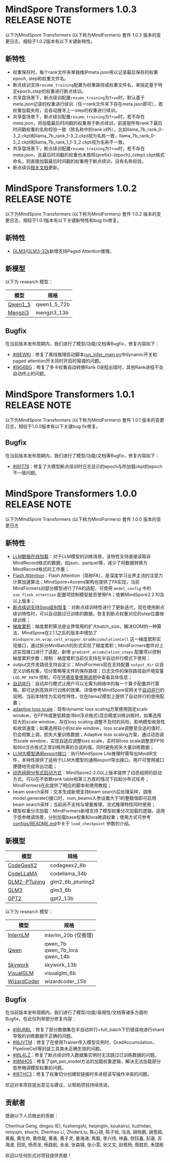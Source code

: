 # MindSpore Transformers 1.0.3 RELEASE NOTE

以下为MindSpore Transformers (以下称为MindFormers) 套件 1.0.3 版本的变更日志，相较于1.0.2版本有以下关键新特性。

## 新特性

- 权重保存时，每个rank文件夹单独维护meta.json用以记录最后保存的权重epoch, step和权重文件名。
- 断点续训支持`resume_training`配置为权重路径或权重文件名，来指定基于特定epoch_step的权重进行断点续训。
- 共享盘场景下，断点续训配置`resume_training`为`True`时，默认基于meta.json记录的权重进行续训（任一rank文件夹下存在meta.json即可），若权重加载失败，会自动搜寻上一step的权重进行续训。
- 共享盘场景下，断点续训配置`resume_training`为`True`时，若不存在meta.json，将加载最后时间戳的权重用于断点续训，前提是所有rank下最后时间戳权重的名称校验一致（除名称中的rank id外），比如llama_7b_rank_0-3_2.ckpt和llama_7b_rank_1-3_2.ckpt视为名称一致，llama_7b_rank_0-3_2.ckpt和llama_7b_rank_1_1-3_2.ckpt视为名称不一致。
- 共享盘场景下，断点续训配置`resume_training`为`True`时，若不存在meta.json，且最后时间戳的权重也未按照{prefix}-{epoch}_{step}.ckpt格式命名，则直接加载最后时间戳的权重用于断点续训，没有名称校验。
- 断点续训[相关文档](docs/feature_cards/Resume_Training.md)更新。

# MindSpore Transformers 1.0.2 RELEASE NOTE

以下为MindSpore Transformers (以下称为MindFormers) 套件 1.0.2 版本的变更日志，相较于1.0.1版本有以下关键新特性和bug fix修复。

## 新特性

- [GLM3](./model_cards/glm3.md)/[GLM3-32k](../research/glm32k/glm32k.md)新增支持Paged Attention推理。

## 新模型

以下为 research 模型：

| 模型                                        | 规格          |
|-------------------------------------------|-------------|
| [Qwen1_5](../research/qwen1_5/qwen1_5.md) | qwen1_5_72b |
| [Mengzi3](../research/mengzi3/mengzi3.md) | mengzi3_13b |

## Bugfix

在当前版本发布周期内，我们进行了模型/功能/文档等Bugfix，修复内容如下：

- [#I9EWKI](https://gitee.com/mindspore/mindformers/issues/I9EWKI)：修复了离线推理启动脚本[run_infer_main.py](https://gitee.com/mindspore/mindformers/blob/r1.0/run_infer_main.py)中dynamic开关和paged attention开关同时开启时报错的问题。
- [#I9G6BG](https://gitee.com/mindspore/mindformers/issues/I9G6BG)：修复了多卡权重自动转换Rank 0进程出错时，其他Rank进程不会自动终止的问题。

# MindSpore Transformers 1.0.1 RELEASE NOTE

以下为MindSpore Transformers (以下称为MindFormers) 套件 1.0.1 版本的变更日志，相较于1.0.0版本有以下关键bug fix修复。

## Bugfix

在当前版本发布周期内，我们进行了模型/功能/文档等Bugfix，修复内容如下：

- [#I91T78](https://gitee.com/mindspore/mindformers/issues/I91T78)：修复了大模型断点续训时日志显示的epoch与所加载ckpt的epoch不一致问题。

# MindSpore Transformers 1.0.0 RELEASE NOTE

以下为MindSpore Transformers (以下称为MindFormers) 套件 1.0.0 版本的变更日志

## 新特性

- [LLM数据在线加载](./feature_cards/LLM_DataLoader.md)：对于LLM模型的训练场景，该特性支持直接读取非MindRecord格式的数据，如json、parquet等，减少了将数据转换为MindRecord格式的工作量；
- [Flash Attention](./feature_cards/Training_Algorithms.md#flash-attention)：Flash Attention（简称FA），是深度学习业界主流的注意力计算加速算法；MindSpore+Ascend架构也提供了FA实现，当前MindFormers对部分模型进行了FA的适配，可使用 `model_config` 中的 `use_flash_attention` 配置项控制模型是否使用FA；依赖MindSpore2.2.10及以上版本；
- [断点续训支持Step级别恢复](./feature_cards/Resume_Training.md)：对断点续训特性进行了更新迭代，现在使用断点续训特性时，可以自动跳过已训练的数据，恢复到断点权重对应的step位置继续训练；
- [梯度累积](./feature_cards/Training_Algorithms.md#梯度累积)：梯度累积算法是业界常用的扩大batch_size，解决OOM的一种算法，MindSpore在2.1.1之后的版本中增加了 `mindspore.nn.wrap.cell_wrapper.GradAccumulationCell` 这一梯度累积实现接口，通过拆分MiniBatch的形式实现了梯度累积；MindFormers套件对上述实现接口进行了适配，新增 `gradient_accumulation_steps` 配置项以控制梯度累积步数；限制：梯度累积当前仅支持在半自动并行模式下使用；
- output文件夹路径支持自定义：MindFormers现在支持配置 `output_dir` 以自定义训练权重，切分策略等文件的保存路径；日志文件的保存路径由环境变量 `LOG_MF_PATH` 控制，可在[环境变量使用说明](https://mindformers.readthedocs.io/zh-cn/r1.0/docs/practice/Environment.html)中查看具体信息；
- [自动并行](./feature_cards/Auto_Parallel.md)：自动并行模式让用户可以无需为网络中的每一个算子配置并行策略，即可达到高效并行训练的效果。详情参考MindSpore官网关于[自动并行](https://www.mindspore.cn/tutorials/experts/zh-CN/master/parallel/auto_parallel.html)的说明。当前本特性为实验性特性，仅在llama2模型上提供了自动并行的使用配置；
- [adaptive loss scale](./feature_cards/Training_Algorithms.md#adaptive-loss-scaling)：现有dynamic loss scaling方案使用固定scale window，在FP16或更低精度(8bit浮点格式)混合精度训练训练时，如果选用较大的scale window，存在loss scaling 调整不及时的风险，影响模型收敛性和收敛速度；如果选用较小的scale window，loss scale调整至合适的值时，仍会频繁上调，损失大量训练数据；Adaptive loss scaling方案，通过动态调节scale window，实现自适应调整loss scale，实时将loss scale调整至FP16和8bit浮点格式正常训练所需的合适的值，同时避免损失大量训练数据；
- [LLM大模型通用export接口](./feature_cards/Inference.md#模型导出增量推理为例)：执行MindSpore Lite推理时需导出MindIR文件，本特性提供了适用于LLM大模型的通用export导出接口，用户可使用接口便捷地完成导出功能；
- [动态组网分布式启动方式](./feature_cards/Dynamic_Cluster.md)：MindSpore2.2.0以上版本提供了动态组网的启动方式，可以在不依赖rank table和第三方库的情况下拉起分布式任务；MindFormers在此提供了相应的脚本和使用教程；
- beam search采样：文本生成新增支持beam search后处理采样，调用model.generate()接口时，num_beams入参设置大于1的整数值即可启用beam search采样；当前尚不支持与增量推理，流式推理特性同时使用；
- 模型权重分次加载：MindFormers新增支持了模型权重分次加载的逻辑，适用于低参微调场景，分别加载base权重和lora微调权重；使用方式可参考[configs/README.md](https://gitee.com/mindspore/mindformers/blob/r1.0/configs/README.md)中关于 `load_checkpoint` 参数的介绍。

## 新模型

| 模型                                    | 规格             |
| --------------------------------------- | ---------------- |
| [CodeGeeX2](./model_cards/codegeex2.md) | codegeex2_6b     |
| [CodeLLaMA](./model_cards/codellama.md) | codellama_34b    |
| [GLM2-PTuning](./model_cards/glm2.md)   | glm2_6b_ptuning2 |
| [GLM3](./model_cards/glm3.md)           | glm3_6b          |
| [GPT2](./model_cards/gpt2.md)           | gpt2_13b         |

以下为 research 模型：

| 模型                                                  | 规格                                  |
| ----------------------------------------------------- | ------------------------------------- |
| [InternLM](../research/internlm/internlm.md)          | interlm_20b (仅推理)                  |
| [Qwen](../research/qwen/qwen.md)                      | qwen_7b<br/>qwen_7b_lora<br/>qwen_14b |
| [Skywork](../research/skywork/skywork.md)             | skywork_13b                           |
| [VisualGLM](../esearch/visualglm/visualglm.md)        | visualglm_6b                          |
| [WizardCoder](../research/wizardcoder/wizardcoder.md) | wizardcoder_15b                       |

## Bugfix

在当前版本发布周期内，我们进行了模型/功能/易用性/文档等诸多方面的Bugfix，在此仅列举部分修复内容：

- [#I8URBL](https://gitee.com/mindspore/mindformers/issues/I8URBL)：修复了部分数据集在半自动并行+full_batch下仍错误地进行shard导致的训练数据不正确的问题。
- [#I8JVTM](https://gitee.com/mindspore/mindformers/issues/I8JVTM)：修复了在使用Trainer传入模型实例时，GradAccumulation，PipelineCell等封装工具类未正确生效的问题。
- [#I8L4LZ](https://gitee.com/mindspore/mindformers/issues/I8L4LZ)：修复了断点续训传入数据集实例时无法跳过已训练数据的问题。
- [#I8NHO5](https://gitee.com/mindspore/mindformers/issues/I8NHO5)：修复了get_pet_model方法的加载权重逻辑，解决无法加载部分低参微调模型权重的问题。
- [#I8THC3](https://gitee.com/mindspore/mindformers/issues/I8THC3)：修复了权重切分创建软链接时多进程读写操作冲突的问题。

欢迎对本项目提出意见与建议，以帮助项目持续改进。

## 贡献者

感谢以下人员做出的贡献：

Chenhua Geng, dingxu (E), fushengshi, heqinglin, koukairui, liuzhidan, renyujin, shuchi, Zhenhao Li, ZhidanLiu, 陈心锐, 陈子恒, 冯浩, 胡桂鹏, 胡思超, 黄磊, 黄生帅, 黄欣靓, 黄勇, 黄子灵, 姜海涛, 焦毅, 李兴炜, 林鑫, 倪钰鑫, 彭康, 苏海波, 田凯, 杨贵龙, 杨路航, 余金, 张森镇, 张小雯, 张又文, 赵栢杨, 周胜凯, 朱国栋

欢迎以任何形式对项目提供贡献！
